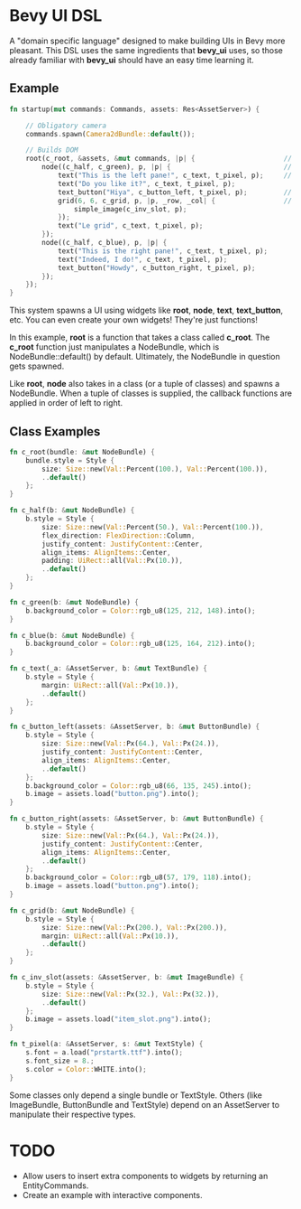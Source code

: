 # Bevy UI DSL

A "domain specific language" designed to make building UIs in Bevy more pleasant. This DSL uses the same ingredients that **bevy_ui** uses, so those already familiar with **bevy_ui** should have an easy time learning it.

## Example

```rust
fn startup(mut commands: Commands, assets: Res<AssetServer>) {

    // Obligatory camera
    commands.spawn(Camera2dBundle::default());

    // Builds DOM
    root(c_root, &assets, &mut commands, |p| {                      // Spawns the root NodeBundle. AssetServer gets propagated.
        node((c_half, c_green), p, |p| {                            // Spawns the left pane as a NodeBundle.
            text("This is the left pane!", c_text, t_pixel, p);     // Spawns a TextBundle.
            text("Do you like it?", c_text, t_pixel, p);
            text_button("Hiya", c_button_left, t_pixel, p);         // Spawns a ButtonBundle with a TextBundle child in the middle. Convenience widget.
            grid(6, 6, c_grid, p, |p, _row, _col| {                 // Spawns a NodeBundle container with a NodeBundle for each cell (6x6).
                simple_image(c_inv_slot, p);
            });
            text("Le grid", c_text, t_pixel, p);
        });
        node((c_half, c_blue), p, |p| {
            text("This is the right pane!", c_text, t_pixel, p);
            text("Indeed, I do!", c_text, t_pixel, p);
            text_button("Howdy", c_button_right, t_pixel, p);
        });
    });
}

```

This system spawns a UI using widgets like **root**, **node**, **text**, **text_button**, etc.
You can even create your own widgets! They're just functions!

In this example, **root** is a function that takes a class called **c_root**. The **c_root** function just manipulates a NodeBundle, which is NodeBundle::default() by default. Ultimately, the NodeBundle in question gets spawned.

Like **root**, **node** also takes in a class (or a tuple of classes) and spawns a NodeBundle. When a tuple of classes is supplied, the callback functions are applied in order of left to right.

## Class Examples

```rust
fn c_root(bundle: &mut NodeBundle) {
    bundle.style = Style {
        size: Size::new(Val::Percent(100.), Val::Percent(100.)),
        ..default()
    };
}

fn c_half(b: &mut NodeBundle) {
    b.style = Style {
        size: Size::new(Val::Percent(50.), Val::Percent(100.)),
        flex_direction: FlexDirection::Column,
        justify_content: JustifyContent::Center,
        align_items: AlignItems::Center,
        padding: UiRect::all(Val::Px(10.)),
        ..default()
    };
}

fn c_green(b: &mut NodeBundle) {
    b.background_color = Color::rgb_u8(125, 212, 148).into();
}

fn c_blue(b: &mut NodeBundle) {
    b.background_color = Color::rgb_u8(125, 164, 212).into();
}

fn c_text(_a: &AssetServer, b: &mut TextBundle) {
    b.style = Style {
        margin: UiRect::all(Val::Px(10.)),
        ..default()
    };
}

fn c_button_left(assets: &AssetServer, b: &mut ButtonBundle) {
    b.style = Style {
        size: Size::new(Val::Px(64.), Val::Px(24.)),
        justify_content: JustifyContent::Center,
        align_items: AlignItems::Center,
        ..default()
    };
    b.background_color = Color::rgb_u8(66, 135, 245).into();
    b.image = assets.load("button.png").into();
}

fn c_button_right(assets: &AssetServer, b: &mut ButtonBundle) {
    b.style = Style {
        size: Size::new(Val::Px(64.), Val::Px(24.)),
        justify_content: JustifyContent::Center,
        align_items: AlignItems::Center,
        ..default()
    };
    b.background_color = Color::rgb_u8(57, 179, 118).into();
    b.image = assets.load("button.png").into();
}

fn c_grid(b: &mut NodeBundle) {
    b.style = Style {
        size: Size::new(Val::Px(200.), Val::Px(200.)),
        margin: UiRect::all(Val::Px(10.)),
        ..default()
    };
}

fn c_inv_slot(assets: &AssetServer, b: &mut ImageBundle) {
    b.style = Style {
        size: Size::new(Val::Px(32.), Val::Px(32.)),
        ..default()
    };
    b.image = assets.load("item_slot.png").into();
}

fn t_pixel(a: &AssetServer, s: &mut TextStyle) {
    s.font = a.load("prstartk.ttf").into();
    s.font_size = 8.;
    s.color = Color::WHITE.into();
}
```

Some classes only depend a single bundle or TextStyle. Others (like ImageBundle, ButtonBundle and TextStyle) depend on an AssetServer to manipulate their respective types.

# TODO
* Allow users to insert extra components to widgets by returning an EntityCommands.
* Create an example with interactive components.